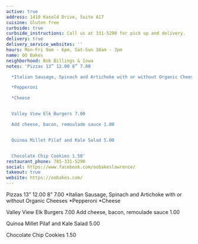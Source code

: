 ```yaml
---
active: true
address: 1410 Kasold Drive, Suite A17
cuisine: Gluten free
curbside: true
curbside_instructions: Call us at 331-5290 for pick up and delivery.
delivery: true
delivery_service_websites: ''
hours: Mon-Fri 9am - 6pm, Sat-Sun 10am - 3pm
name: OO Bakes
neighborhood: Bob Billings & Iowa
notes: 'Pizzas 13” 12.00 8” 7.00

  *Italian Sausage, Spinach and Artichoke with or without Organic Cheeses

  *Pepperoni

  *Cheese


  Valley View Elk Burgers 7.00

  Add cheese, bacon, remoulade sauce 1.00


  Quinoa Millet Pilaf and Kale Salad 5.00


  Chocolate Chip Cookies 1.50'
restaurant_phone: 785-331-5290
social: https://www.facebook.com/oobakeslawrence/
takeout: true
website: https://oobakes.com/
---
```


Pizzas 13” 12.00 8” 7.00
*Italian Sausage, Spinach and Artichoke with or without Organic Cheeses
*Pepperoni
*Cheese

Valley View Elk Burgers 7.00
Add cheese, bacon, remoulade sauce 1.00

Quinoa Millet Pilaf and Kale Salad 5.00

Chocolate Chip Cookies 1.50